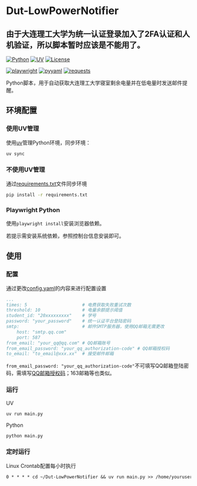 # Dut-LowPowerNotifier

## 由于大连理工大学为统一认证登录加入了2FA认证和人机验证，所以脚本暂时应该是不能用了。

[![Python](https://img.shields.io/badge/Pyrhon-3.13-blue)](https://www.python.org/)
[![UV](https://img.shields.io/badge/UV-0.6.4-d56ae1)](https://docs.astral.sh/uv/)
[![License](https://img.shields.io/badge/License-MIT-9e2013)](https://github.com/Nouchi-Kousu/Dut-LowPowerNotifier/blob/main/LICENSE)

[![playwright](https://img.shields.io/badge/Playwright-1.51.0-1a7e1f)](https://playwright.dev/python/docs/intro)
[![pyyaml](https://img.shields.io/badge/PyYAML-6.0.2-8e010d)](https://pyyaml.org/)
[![requests](https://img.shields.io/badge/Requests-2.32.3-004b6b)](https://requests.readthedocs.io/)


Python脚本，用于自动获取大连理工大学寝室剩余电量并在低电量时发送邮件提醒。

## 环境配置

### 使用UV管理

使用[uv](https://docs.astral.sh/uv/)管理Python环境，同步环境：

```bash
uv sync
```

### 不使用UV管理

通过[requirements.txt](https://github.com/Nouchi-Kousu/Dut-LowPowerNotifier/blob/main/requirements.txt)文件同步环境

```bash
pip install -r requirements.txt
```

### Playwright Python

使用`playwright install`安装浏览器依赖。

若提示需安装系统依赖，参照控制台信息安装即可。

## 使用

### 配置

通过更改[config.yaml](https://github.com/Nouchi-Kousu/Dut-LowPowerNotifier/blob/main/config.yaml)的内容来进行配置设置

```yaml
...
times: 5                     # 电费获取失败重试次数
threshold: 10                # 电量余额提示阈值
student_id: "20xxxxxxxxx"    # 学号
password: "your_password"    # 统一认证平台登陆密码
smtp:                        # 邮件SMTP服务器，使用QQ邮箱无需更改
    host: "smtp.qq.com"
    port: 587
from_email: "your_qq@qq.com" # QQ邮箱账号
from_email_password: "your_qq_authorization-code" # QQ邮箱授权码
to_email: "to_email@xxx.xx"  # 接受邮件邮箱
```

`from_email_password: "your_qq_authorization-code"`不可填写QQ邮箱登陆密码，需填写[QQ邮箱授权码](https://service.mail.qq.com/detail/0/75)；163邮箱等也类似。

### 运行

UV

```bash
uv run main.py
```

Python

```bash
python main.py
```

### 定时运行

Linux Crontab配置每小时执行

```txt
0 * * * * cd ~/Dut-LowPowerNotifier && uv run main.py >> /home/youruser/cron_log.txt 2>&1
```
